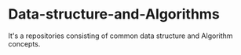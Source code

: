 # Data-structure-and-Algorithms
It's a repositories consisting of common data structure and Algorithm concepts.
